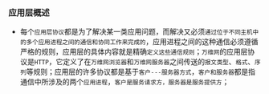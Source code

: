 ### 应用层概述
+ 每个`应用层协议`都是为了解决某一类应用问题，而解决又必须`通过位于不同主机中的多个应用进程之间的通信和协同工作来完成的`，应用进程之间的这种通信必须遵循严格的规则，应用层的具体内容就是精确`定义这些通信规则`；`万维网`的应用层协议是`HTTP`，它定义了在`万维网浏览器`和`万维网服务器`之间传送的`报文类型`、`格式`、`序列`等规则；应用层的许多协议都是基于`客户---服务器方式`，`客户和服务器`都是指通信中所涉及的两个`应用进程`，`客户是服务请求方，服务器是服务提供方`；
